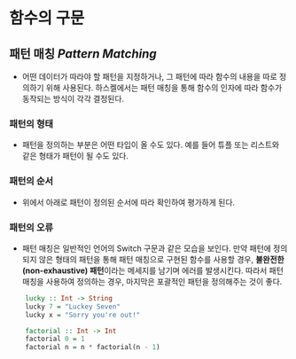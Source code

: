 # 함수의 구문

## 패턴 매칭 _Pattern Matching_

- 어떤 데이터가 따라야 할 패턴을 지정하거나, 그 패턴에 따라 함수의 내용을 따로 정의하기 위해 사용된다.
  하스켈에서는 패턴 매칭을 통해 함수의 인자에 따라 함수가 동작되는 방식이 각각 결정된다.

### 패턴의 형태

- 패턴을 정의하는 부분은 어떤 타입이 올 수도 있다.
  예를 들어 튜플 또는 리스트와 같은 형태가 패턴이 될 수도 있다.

### 패턴의 순서

- 위에서 아래로 패턴이 정의된 순서에 따라 확인하여 평가하게 된다.

### 패턴의 오류

- 패턴 매칭은 일반적인 언어의 Switch 구문과 같은 모습을 보인다.
  만약 패턴에 정의되지 않은 형태의 패턴을 통해 패턴 매칭으로 구현된 함수를 사용할 경우,
  **불완전한(non-exhaustive) 패턴**이라는 메세지를 남기며 에러를 발생시킨다.
  따라서 패턴 매칭을 사용하여 정의하는 경우, 마지막은 포괄적인 패턴을 정의해주는 것이 좋다.

```haskell
    lucky :: Int -> String
    lucky 7 = "Luckey Seven"
    lucky x = "Sorry you're out!"

    factorial :: Int -> Int
    factorial 0 = 1
    factorial n = n * factorial(n - 1)
```
